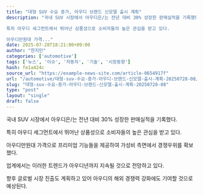 ```yaml
---
title: "대형 SUV 수요 증가, 아우디 브랜드 신모델 출시 계획"
description: "국내 SUV 시장에서 아우디은/는 전년 대비 30% 성장한 판매실적을 기록했다.

특히 아우디 세그먼트에서 뛰어난 상품성으로 소비자들의 높은 관심을 받고 있다.

아우디만원대 가격..."
date: 2025-07-28T18:21:00+09:00
author: "한지민"
categories: ['automotive']
tags: ['뉴스', '이슈', '자동차', '기술', '시장동향']
hash: fe1a424c
source_url: "https://example-news-site.com/article-0654917f"
url: "/automotive/대형-suv-수요-증가-아우디-브랜드-신모델-출시-계획-20250728-08/"
slug: "대형-suv-수요-증가-아우디-브랜드-신모델-출시-계획-20250728-08"
type: "post"
layout: "single"
draft: false
---
```


국내 SUV 시장에서 아우디은/는 전년 대비 30% 성장한 판매실적을 기록했다.

특히 아우디 세그먼트에서 뛰어난 상품성으로 소비자들의 높은 관심을 받고 있다.

아우디만원대 가격으로 프리미엄 기능들을 제공하여 가성비 측면에서 경쟁우위를 확보했다.

업계에서는 이러한 트렌드가 아우디년까지 지속될 것으로 전망하고 있다.

향후 글로벌 시장 진출도 계획하고 있어 아우디의 해외 경쟁력 강화에도 기여할 것으로 예상된다.
